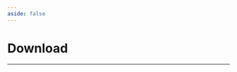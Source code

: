 ```yaml
---
aside: false
---
```


<script setup>
import DownloadPage from '../.vitepress/theme/components/download/DownloadPage.vue'
</script>

# Download
<hr>

<ClientOnly>
    <DownloadPage/>
</ClientOnly>